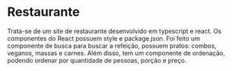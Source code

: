 # Restaurante
Trata-se de um site de restaurante desenvolvido em typescript e react. Os componentes do React possuem style e package.json. Foi feito um componente de busca para buscar a refeição, possuem pratos: combos, veganos, massas e carnes. Além disso, tem um componente de ordenação, podendo ordenar por quantidade de pessoas, porção e preço. 

